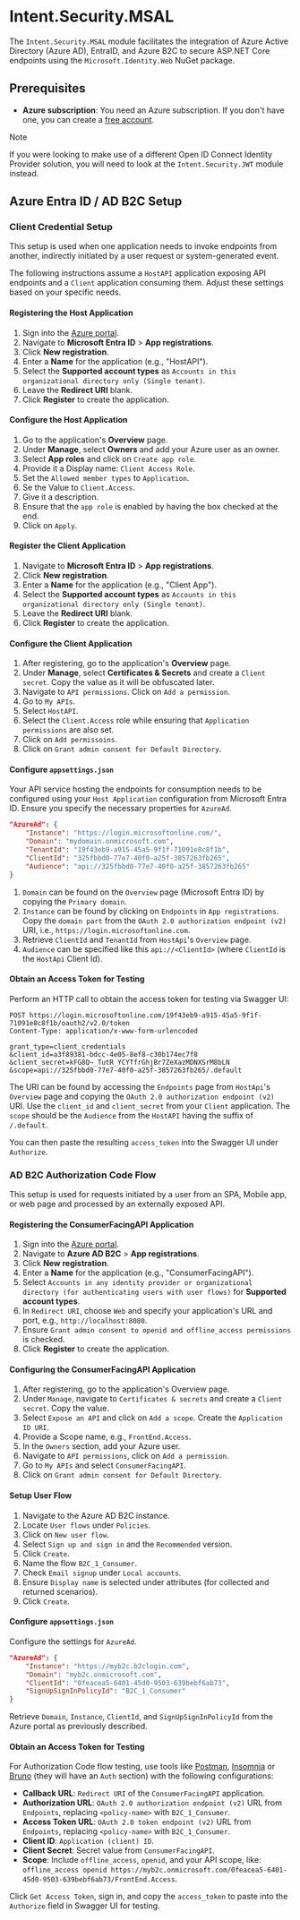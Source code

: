 # Intent.Security.MSAL

The `Intent.Security.MSAL` module facilitates the integration of Azure Active Directory (Azure AD), EntraID, and Azure B2C to secure ASP.NET Core endpoints using the `Microsoft.Identity.Web` NuGet package.

## Prerequisites

- **Azure subscription**: You need an Azure subscription. If you don't have one, you can create a [free account](https://azure.microsoft.com/free/).

>[!NOTE]
> 
> If you were looking to make use of a different Open ID Connect Identity Provider solution, you will need to look at the `Intent.Security.JWT` module instead.

## Azure Entra ID / AD B2C Setup

### Client Credential Setup

This setup is used when one application needs to invoke endpoints from another, indirectly initiated by a user request or system-generated event.

The following instructions assume a `HostAPI` application exposing API endpoints and a `Client` application consuming them. Adjust these settings based on your specific needs.

#### Registering the Host Application

1. Sign into the [Azure portal](https://portal.azure.com).
2. Navigate to **Microsoft Entra ID** > **App registrations**.
3. Click **New registration**.
4. Enter a **Name** for the application (e.g., "HostAPI").
5. Select the **Supported account types** as `Accounts in this organizational directory only (Single tenant)`.
6. Leave the **Redirect URI** blank.
7. Click **Register** to create the application.

#### Configure the Host Application

1. Go to the application's **Overview** page.
2. Under **Manage**, select **Owners** and add your Azure user as an owner.
3. Select **App roles** and click on `Create app role`.
4. Provide it a Display name: `Client Access Role`.
5. Set the `Allowed member types` to `Application`.
6. Se the Value to `Client.Access`.
7. Give it a description.
8. Ensure that the `app role` is enabled by having the box checked at the end.
9. Click on `Apply`.

#### Register the Client Application

1. Navigate to **Microsoft Entra ID** > **App registrations**.
2. Click **New registration**.
3. Enter a **Name** for the application (e.g., "Client App").
4. Select the **Supported account types** as `Accounts in this organizational directory only (Single tenant)`.
5. Leave the **Redirect URI** blank.
6. Click **Register** to create the application.

#### Configure the Client Application

1. After registering, go to the application's **Overview** page.
2. Under **Manage**, select **Certificates & Secrets** and create a `Client secret`. Copy the value as it will be obfuscated later.
3. Navigate to `API permissions`. Click on `Add a permission`.
4. Go to `My APIs`.
5. Select `HostAPI`.
6. Select the `Client.Access` role while ensuring that `Application permissions` are also set.
7. Click on `Add permissoins`.
8. Click on `Grant admin consent for Default Directory`.

#### Configure `appsettings.json`

Your API service hosting the endpoints for consumption needs to be configured using your `Host Application` configuration from Microsoft Entra ID.
Ensure you specify the necessary properties for `AzureAd`.

```json
"AzureAd": {
    "Instance": "https://login.microsoftonline.com/",
    "Domain": "mydomain.onmicrosoft.com",
    "TenantId": "19f43eb9-a915-45a5-9f1f-71091e8c8f1b",
    "ClientId": "325fbbd0-77e7-40f0-a25f-3857263fb265",
    "Audience": "api://325fbbd0-77e7-40f0-a25f-3857263fb265"
}
```

1. `Domain` can be found on the `Overview` page (Microsoft Entra ID) by copying the `Primary domain`.
2. `Instance` can be found by clicking on `Endpoints` in `App registrations`. Copy the `domain part` from the `OAuth 2.0 authorization endpoint (v2)` URI, i.e., `https://login.microsoftonline.com`.
3. Retrieve `ClientId` and `TenantId` from `HostApi`'s `Overview` page.
4. `Audience` can be specified like this `api://<ClientId>` (where `ClientId` is the `HostApi` Client Id).

#### Obtain an Access Token for Testing

Perform an HTTP call to obtain the access token for testing via Swagger UI:

```http
POST https://login.microsoftonline.com/19f43eb9-a915-45a5-9f1f-71091e8c8f1b/oauth2/v2.0/token
Content-Type: application/x-www-form-urlencoded

grant_type=client_credentials
&client_id=a3f89381-bdcc-4e05-8ef8-c30b174ec7f8
&client_secret=kFG8Q~_TutR_YCYTfrGhjBr7ZeXazMDNXSrM8bLN
&scope=api://325fbbd0-77e7-40f0-a25f-3857263fb265/.default
```

The URI can be found by accessing the `Endpoints` page from `HostApi`'s `Overview` page and copying the `OAuth 2.0 authorization endpoint (v2)` URI.
Use the `client_id` and `client_secret` from your `Client` application. The `scope` should be the `Audience` from the `HostAPI` having the suffix of `/.default`.

You can then paste the resulting `access_token` into the Swagger UI under `Authorize`.

### AD B2C Authorization Code Flow

This setup is used for requests initiated by a user from an SPA, Mobile app, or web page and processed by an externally exposed API.

#### Registering the ConsumerFacingAPI Application

1. Sign into the [Azure portal](https://portal.azure.com).
2. Navigate to **Azure AD B2C** > **App registrations**.
3. Click **New registration**.
4. Enter a **Name** for the application (e.g., "ConsumerFacingAPI").
5. Select `Accounts in any identity provider or organizational directory (for authenticating users with user flows)` for **Supported account types**.
6. In `Redirect URI`, choose `Web` and specify your application's URL and port, e.g., `http://localhost:8080`.
7. Ensure `Grant admin consent to openid and offline_access permissions` is checked.
8. Click **Register** to create the application.

#### Configuring the ConsumerFacingAPI Application

1. After registering, go to the application's Overview page.
2. Under `Manage`, navigate to `Certificates & secrets` and create a `Client secret`. Copy the value.
3. Select `Expose an API` and click on `Add a scope`. Create the `Application ID URI`.
4. Provide a Scope name, e.g., `FrontEnd.Access`.
5. In the `Owners` section, add your Azure user.
6. Navigate to `API permissions`, click on `Add a permission`.
7. Go to `My APIs` and select `ConsumerFacingAPI`.
8. Click on `Grant admin consent for Default Directory`.

#### Setup User Flow

1. Navigate to the Azure AD B2C instance.
2. Locate `User flows` under `Policies`.
3. Click on `New user flow`.
4. Select `Sign up and sign in` and the `Recommended` version.
5. Click `Create`.
6. Name the flow `B2C_1_Consumer`.
7. Check `Email signup` under `Local accounts`.
8. Ensure `Display name` is selected under attributes (for collected and returned scenarios).
9. Click `Create`.

#### Configure `appsettings.json`

Configure the settings for `AzureAd`.

```json
"AzureAd": {
    "Instance": "https://myb2c.b2clogin.com",
    "Domain": "myb2c.onmicrosoft.com",
    "ClientId": "0feacea5-6401-45d0-9503-639bebf6ab73",
    "SignUpSignInPolicyId": "B2C_1_Consumer"
}
```

Retrieve `Domain`, `Instance`, `ClientId`, and `SignUpSignInPolicyId` from the Azure portal as previously described.

#### Obtain an Access Token for Testing

For Authorization Code flow testing, use tools like [Postman](https://www.postman.com/downloads), [Insomnia](https://insomnia.rest/download) or [Bruno](https://www.usebruno.com/downloads) (they will have an `Auth` section) with the following configurations:

- **Callback URL**: `Redirect URI` of the `ConsumerFacingAPI` application.
- **Authorization URL**: `OAuth 2.0 authorization endpoint (v2)` URL from `Endpoints`, replacing `<policy-name>` with `B2C_1_Consumer`.
- **Access Token URL**: `OAuth 2.0 token endpoint (v2)` URL from `Endpoints`, replacing `<policy-name>` with `B2C_1_Consumer`.
- **Client ID**: `Application (client) ID`.
- **Client Secret**: Secret value from `ConsumerFacingAPI`.
- **Scope**: Include `offline_access`, `openid`, and your API scope, like: `offline_access openid https://myb2c.onmicrosoft.com/0feacea5-6401-45d0-9503-639bebf6ab73/FrontEnd.Access`.

Click `Get Access Token`, sign in, and copy the `access_token` to paste into the `Authorize` field in Swagger UI for testing.
